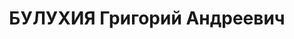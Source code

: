 ---
title: БУЛУХИЯ Григорий Андреевич
description: "Род. в 1907, Потийский район, г. Поти, грузин. Род занятий: до ареста\
  \ начальник коммерческой группы Потийского порта. \n  Осужден Тройкой при НКВД ГССР\
  \ 13.12.1937. Мера наказания: расстрел с конфискацией личного имущества"
---